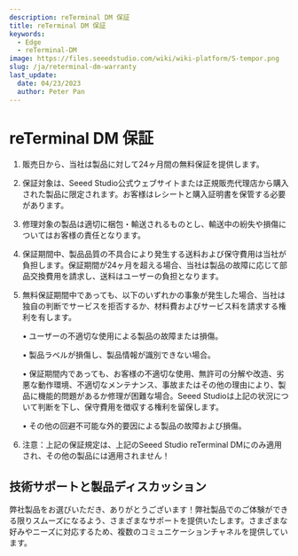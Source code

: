```yaml
---
description: reTerminal DM 保証
title: reTerminal DM 保証
keywords:
  - Edge
  - reTerminal-DM
image: https://files.seeedstudio.com/wiki/wiki-platform/S-tempor.png
slug: /ja/reterminal-dm-warranty
last_update:
  date: 04/23/2023
  author: Peter Pan
---
```

# reTerminal DM 保証

1. 販売日から、当社は製品に対して24ヶ月間の無料保証を提供します。
2. 保証対象は、Seeed Studio公式ウェブサイトまたは正規販売代理店から購入された製品に限定されます。お客様はレシートと購入証明書を保管する必要があります。
3. 修理対象の製品は適切に梱包・輸送されるものとし、輸送中の紛失や損傷についてはお客様の責任となります。
4. 保証期間中、製品品質の不具合により発生する送料および保守費用は当社が負担します。保証期間が24ヶ月を超える場合、当社は製品の故障に応じて部品交換費用を請求し、送料はユーザーの負担となります。
5. 無料保証期間中であっても、以下のいずれかの事象が発生した場合、当社は独自の判断でサービスを拒否するか、材料費およびサービス料を請求する権利を有します。

    • ユーザーの不適切な使用による製品の故障または損傷。

    • 製品ラベルが損傷し、製品情報が識別できない場合。

    • 保証期間内であっても、お客様の不適切な使用、無許可の分解や改造、劣悪な動作環境、不適切なメンテナンス、事故またはその他の理由により、製品に機能的問題があるか修理が困難な場合。Seeed Studioは上記の状況について判断を下し、保守費用を徴収する権利を留保します。

    • その他の回避不可能な外的要因による製品の故障および損傷。

6. 注意：上記の保証規定は、上記のSeeed Studio reTerminal DMにのみ適用され、その他の製品には適用されません！

## 技術サポートと製品ディスカッション

弊社製品をお選びいただき、ありがとうございます！弊社製品でのご体験ができる限りスムーズになるよう、さまざまなサポートを提供いたします。さまざまな好みやニーズに対応するため、複数のコミュニケーションチャネルを提供しています。

<div class="button_tech_support_container">
<a href="https://forum.seeedstudio.com/" class="button_forum"></a> 
<a href="https://www.seeedstudio.com/contacts" class="button_email"></a>
</div>

<div class="button_tech_support_container">
<a href="https://discord.gg/eWkprNDMU7" class="button_discord"></a> 
<a href="https://github.com/Seeed-Studio/wiki-documents/discussions/69" class="button_discussion"></a>
</div>